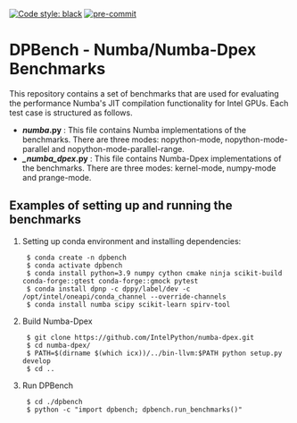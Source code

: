 [![Code style: black](https://img.shields.io/badge/code%20style-black-000000.svg)](https://github.com/psf/black)
[![pre-commit](https://github.com/IntelPython/dpbench/actions/workflows/pre-commit.yml/badge.svg)](https://github.com/IntelPython/dpbench/actions/workflows/pre-commit.yml)

# DPBench - Numba/Numba-Dpex Benchmarks

This repository contains a set of benchmarks that are used for evaluating the performance Numba's JIT compilation functionality for Intel GPUs. Each test case is structured as follows.
* __*_numba_*.py__ : This file contains Numba implementations of the benchmarks. There are three modes: nopython-mode, nopython-mode-parallel and nopython-mode-parallel-range.
* __*_numba_dpex*.py__ : This file contains Numba-Dpex implementations of the benchmarks. There are three modes: kernel-mode, numpy-mode and prange-mode.

## Examples of setting up and running the benchmarks

1. Setting up conda environment and installing dependencies:

        $ conda create -n dpbench
        $ conda activate dpbench
        $ conda install python=3.9 numpy cython cmake ninja scikit-build conda-forge::gtest conda-forge::gmock pytest
        $ conda install dpnp -c dppy/label/dev -c /opt/intel/oneapi/conda_channel --override-channels
        $ conda install numba scipy scikit-learn spirv-tool

2. Build Numba-Dpex

        $ git clone https://github.com/IntelPython/numba-dpex.git
        $ cd numba-dpex/
        $ PATH=$(dirname $(which icx))/../bin-llvm:$PATH python setup.py develop
        $ cd ..

3. Run DPBench

        $ cd ./dpbench
        $ python -c "import dpbench; dpbench.run_benchmarks()"

